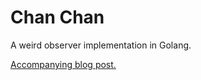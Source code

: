 # Chan Chan

A weird observer implementation in Golang.

[Accompanying blog post.](http://blog.castillobg.co/programming/tutorial/golang/2016/06/07/chan-chan.html)
